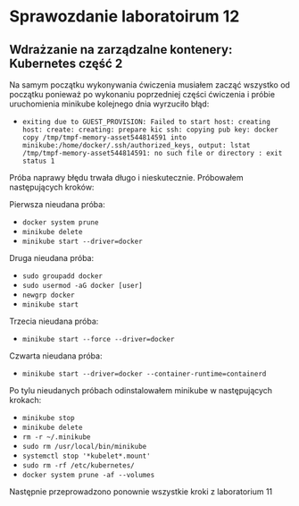 # Sprawozdanie laboratoirum 12

## Wdrażzanie na zarządzalne kontenery: Kubernetes część 2

Na samym początku wykonywania ćwiczenia musiałem zacząć wszystko od początku
ponieważ po wykonaniu poprzedniej części ćwiczenia i próbie uruchomienia minikube kolejnego dnia wyrzuciło błąd:

- `exiting due to GUEST_PROVISION: Failed to start host: creating host: create: creating: prepare kic ssh: copying pub key: docker copy /tmp/tmpf-memory-asset544814591 into minikube:/home/docker/.ssh/authorized_keys, output: lstat /tmp/tmpf-memory-asset544814591: no such file or directory
: exit status 1`

Próba naprawy błędu trwała długo i nieskutecznie. Próbowałem następujących kroków:

Pierwsza nieudana próba:
- `docker system prune`
- `minikube delete`
- `minikube start --driver=docker`

Druga nieudana próba:
- `sudo groupadd docker`
- `sudo usermod -aG docker [user]`
- `newgrp docker`
- `minikube start`

Trzecia nieudana próba:
- `minikube start --force --driver=docker`

Czwarta nieudana próba:
- `minikube start --driver=docker --container-runtime=containerd`

Po tylu nieudanych próbach odinstalowałem minikube w następujących krokach:
- `minikube stop`
- `minikube delete`
- `rm -r ~/.minikube`
- `sudo rm /usr/local/bin/minikube`
- `systemctl stop '*kubelet*.mount'`
- `sudo rm -rf /etc/kubernetes/` 
- `docker system prune -af --volumes`

Następnie przeprowadzono ponownie wszystkie kroki z laboratorium 11
